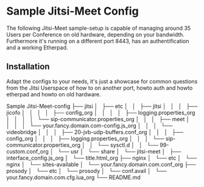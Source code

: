 # Sample Jitsi-Meet Config

The following Jitsi-Meet sample-setup is capable of managing around 35 Users per
Conference on old hardware, depending on your bandwidth.
Furthermore it's running on a different port 8443, has an authentification and a
working Etherpad.

## Installation
Adapt the configs to your needs, it's just a showcase for common questions from
the Jitsi Userspace of how to on another port, howto auth and howto etherpad
and howto on old hardware.

Sample Jitsi-Meet-config
├── jitsi
│   ├── etc
│   │   ├── jitsi
│   │   │   ├── jicofo
│   │   │   │   ├── config_org
│   │   │   │   ├── logging.properties_org
│   │   │   │   └── sip-communicator.properties_org
│   │   │   ├── meet
│   │   │   │   └── your.fancy.domain.com-config.js_org
│   │   │   └── videobridge
│   │   │       ├── 20-jvb-udp-buffers.conf_org
│   │   │       ├── config_org
│   │   │       ├── logging.properties_org
│   │   │       └── sip-communicator.properties_org
│   │   └── sysctl.d
│   │       └── 99-custom.conf_org
│   └── usr
│       └── share
│           └── jitsi-meet
│               ├── interface_config.js_org
│               └── title.html_org
├── nginx
│   └── etc
│       └── nginx
│           └── sites-available
│               └── your.fancy.domain.com.conf_org
├── prosody
│   └── etc
│       └── prosody
│           └── conf.avail
│               └── your.fancy.domain.com.cfg.lua_org
└── README.md
